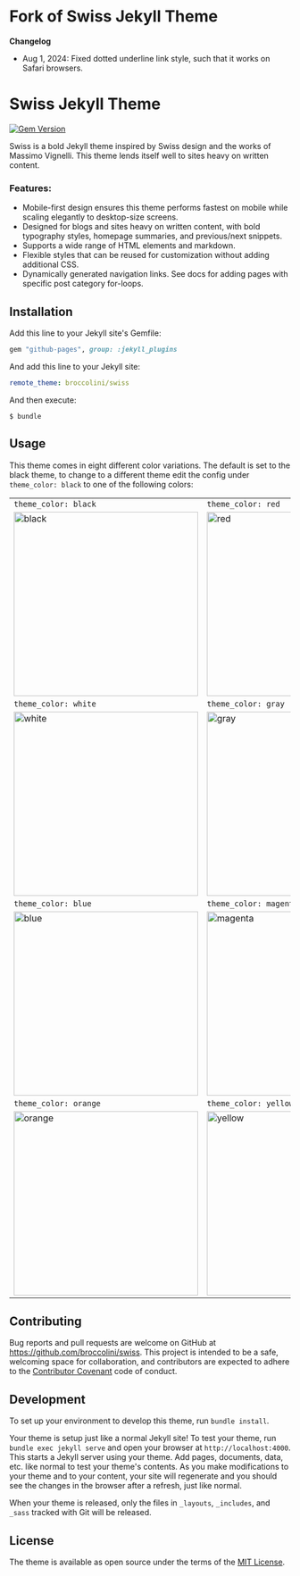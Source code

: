 # Fork of Swiss Jekyll Theme

**Changelog**

- Aug 1, 2024: Fixed dotted underline link style, such that it works on Safari browsers.


# Swiss Jekyll Theme

[![Gem Version](https://badge.fury.io/rb/jekyll-swiss.svg)](https://badge.fury.io/rb/jekyll-swiss)

Swiss is a bold Jekyll theme inspired by Swiss design and the works of Massimo Vignelli. This theme lends itself well to sites heavy on written content.

### Features:
* Mobile-first design ensures this theme performs fastest on mobile while scaling elegantly to desktop-size screens.
* Designed for blogs and sites heavy on written content, with bold typography styles, homepage summaries, and previous/next snippets.
* Supports a wide range of HTML elements and markdown.
* Flexible styles that can be reused for customization without adding additional CSS.
* Dynamically generated navigation links. See docs for adding pages with specific post category for-loops.

## Installation

Add this line to your Jekyll site's Gemfile:

```ruby
gem "github-pages", group: :jekyll_plugins
```

And add this line to your Jekyll site:

```yaml
remote_theme: broccolini/swiss
```

And then execute:

    $ bundle

## Usage

This theme comes in eight different color variations. The default is set to the black theme, to change to a different theme edit the config under `theme_color: black` to one of the following colors:

|                                                                                                                                          |                                                                                                                                          |
|:-----------------------------------------------------------------------------------------------------------------------------------------|:-----------------------------------------------------------------------------------------------------------------------------------------|
| `theme_color: black`                                                                                                                     | `theme_color: red`                                                                                                                       |
| <img width="330" alt="black" src="https://cloud.githubusercontent.com/assets/334891/18476835/8d70b330-7999-11e6-8c84-a558906d636e.png">  | <img width="330" alt="red" src="https://cloud.githubusercontent.com/assets/334891/18477185/c53af09a-799a-11e6-9354-b9bf1a7f1826.png">    |
| `theme_color: white`                                                                                                                     | `theme_color: gray`                                                                                                                      |
| <img width="330" alt="white" src="https://cloud.githubusercontent.com/assets/334891/18477206/d9dc55fc-799a-11e6-89f2-b4ae150caa80.png">  | <img width="330" alt="gray" src="https://cloud.githubusercontent.com/assets/334891/18477058/4e61700c-799a-11e6-80a0-805e57f2563e.png">   |
| `theme_color: blue`                                                                                                                      | `theme_color: magenta`                                                                                                                      |
| <img width="330" alt="blue" src="https://cloud.githubusercontent.com/assets/334891/18477240/f03646d2-799a-11e6-8895-25b37d3a1438.png">   | <img width="330" alt="magenta" src="https://cloud.githubusercontent.com/assets/334891/18477252/fb2f5128-799a-11e6-8c8f-e79d9c1884b7.png">   |
| `theme_color: orange`                                                                                                                    | `theme_color: yellow`                                                                                                                    |
| <img width="330" alt="orange" src="https://cloud.githubusercontent.com/assets/334891/18477265/06e302bc-799b-11e6-970e-6461b2a89c57.png"> | <img width="330" alt="yellow" src="https://cloud.githubusercontent.com/assets/334891/18477278/117347aa-799b-11e6-83a8-f82341c143e0.png"> |

## Contributing

Bug reports and pull requests are welcome on GitHub at https://github.com/broccolini/swiss. This project is intended to be a safe, welcoming space for collaboration, and contributors are expected to adhere to the [Contributor Covenant](http://contributor-covenant.org) code of conduct.

## Development

To set up your environment to develop this theme, run `bundle install`.

Your theme is setup just like a normal Jekyll site! To test your theme, run `bundle exec jekyll serve` and open your browser at `http://localhost:4000`. This starts a Jekyll server using your theme. Add pages, documents, data, etc. like normal to test your theme's contents. As you make modifications to your theme and to your content, your site will regenerate and you should see the changes in the browser after a refresh, just like normal.

When your theme is released, only the files in `_layouts`, `_includes`, and `_sass` tracked with Git will be released.

## License

The theme is available as open source under the terms of the [MIT License](http://opensource.org/licenses/MIT).
